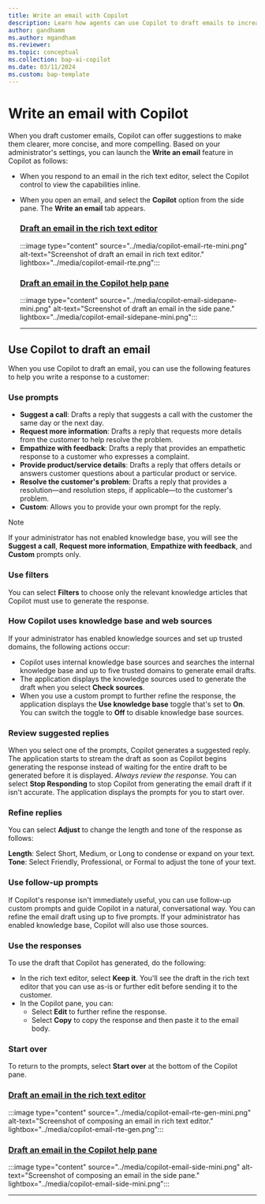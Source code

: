 ```yaml
---
title: Write an email with Copilot
description: Learn how agents can use Copilot to draft emails to increase productivity.
author: gandhamm
ms.author: mgandham
ms.reviewer: 
ms.topic: conceptual
ms.collection: bap-ai-copilot
ms.date: 03/11/2024
ms.custom: bap-template 
---
```


# Write an email with Copilot

When you draft customer emails, Copilot can offer suggestions to make them clearer, more concise, and more compelling. Based on your administrator's settings, you can launch the **Write an email** feature in Copilot as follows:

- When you respond to an email in the rich text editor, select the Copilot control to view the capabilities inline.
- When you open an email, and select the **Copilot** option from the side pane. The **Write an email** tab appears.

  ### [Draft an email in the rich text editor](#tab/richtexteditor)

    :::image type="content" source="../media/copilot-email-rte-mini.png" alt-text="Screenshot of draft an email in rich text editor." lightbox="../media/copilot-email-rte.png":::


  ### [Draft an email in the Copilot help pane](#tab/copilothelppane)

    :::image type="content" source="../media/copilot-email-sidepane-mini.png" alt-text="Screenshot of draft an email in the side pane." lightbox="../media/copilot-email-sidepane-mini.png":::

   ---

## Use Copilot to draft an email

When you use Copilot to draft an email, you can use the following features to help you write a response to a customer:

### Use prompts

- **Suggest a call**: Drafts a reply that suggests a call with the customer the same day or the next day.
- **Request more information**: Drafts a reply that requests more details from the customer to help resolve the problem.
- **Empathize with feedback**: Drafts a reply that provides an empathetic response to a customer who expresses a complaint.
- **Provide product/service details**: Drafts a reply that offers details or answers customer questions about a particular product or service.
- **Resolve the customer's problem**: Drafts a reply that provides a resolution&mdash;and resolution steps, if applicable&mdash;to the customer's problem.
- **Custom**: Allows you to provide your own prompt for the reply.

> [!NOTE]
> If your administrator has not enabled knowledge base, you will see the **Suggest a call**, **Request more information**, **Empathize with feedback**, and **Custom** prompts only.

### Use filters

You can select **Filters** to choose only the relevant knowledge articles that Copilot must use to generate the response.

### How Copilot uses knowledge base and web sources

If your administrator has enabled knowledge sources and set up trusted domains, the following actions occur:
-  Copilot uses internal knowledge base sources and searches the internal knowledge base and up to five trusted domains to generate email drafts. 
- The application displays the knowledge sources used to generate the draft when you select **Check sources**.
- When you use a custom prompt to further refine the response, the application displays the **Use knowledge base** toggle that's set to **On**. You can switch the toggle to **Off** to disable knowledge base sources.

### Review suggested replies

When you select one of the prompts, Copilot generates a suggested reply. The application starts to stream the draft as soon as Copilot begins generating the response instead of waiting for the entire draft to be generated before it is displayed.  *Always review the response.* You can select **Stop Responding** to stop Copilot from generating the email draft if it isn't accurate. The application displays the prompts for you to start over. 

### Refine replies

You can select **Adjust** to change the length and tone of the response as follows:

**Length**: Select Short, Medium, or Long to condense or expand on your text.
**Tone**: Select Friendly, Professional, or Formal to adjust the tone of your text.

### Use follow-up prompts

If Copilot's response isn't immediately useful, you can use follow-up custom prompts and guide Copilot in a natural, conversational way. You can refine the email draft using up to five prompts. If your administrator has enabled knowledge base, Copilot will also use those sources.

### Use the responses

To use the draft that Copilot has generated, do the following:
- In the rich text editor, select **Keep it**. You'll see the draft in the rich text editor that you can use as-is or further edit before sending it to the customer.
- In the Copilot pane, you can:
    - Select **Edit** to further refine the response.
    - Select **Copy** to copy the response and then paste it to the email body.

### Start over

To return to the prompts, select **Start over** at the bottom of the Copilot pane.


### [Draft an email in the rich text editor](#tab/richtexteditor)

   :::image type="content" source="../media/copilot-email-rte-gen-mini.png" alt-text="Screenshot of composing an email in rich text editor." lightbox="../media/copilot-email-rte-gen.png"::: 


### [Draft an email in the Copilot help pane](#tab/copilothelppane)

   :::image type="content" source="../media/copilot-email-side-mini.png" alt-text="Screenshot of composing an email in the side pane." lightbox="../media/copilot-email-side-mini.png"::: 

  
  ---